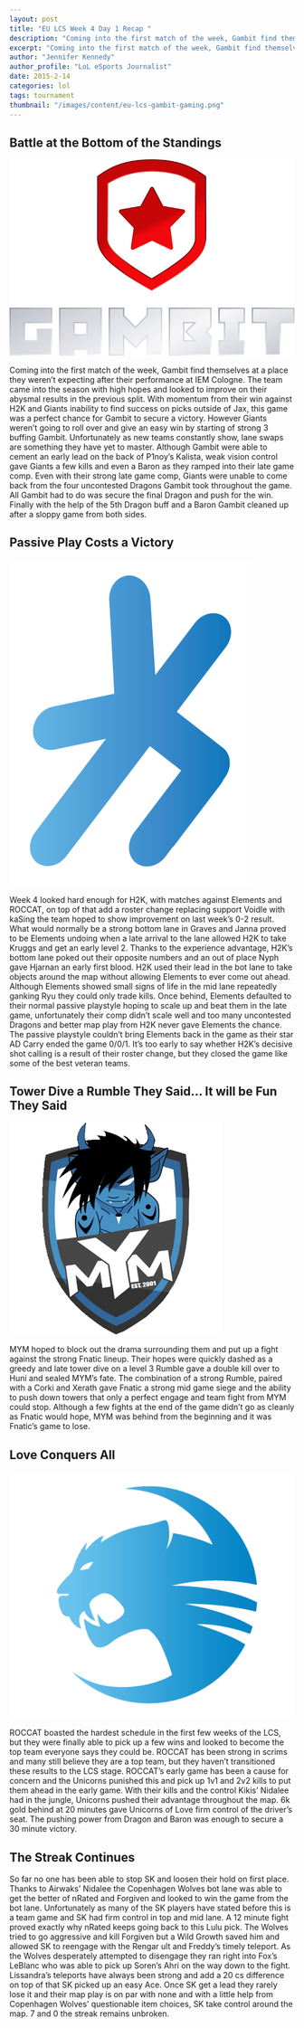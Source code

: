 ```yaml
---
layout: post
title: "EU LCS Week 4 Day 1 Recap "
description: "Coming into the first match of the week, Gambit find themselves at a place they weren’t expecting after their performance at IEM Cologne."
excerpt: "Coming into the first match of the week, Gambit find themselves at a place they weren’t expecting after their performance at IEM Cologne. The team came into the season with high hopes and looked to improve on their abysmal results in the previous split. With momentum from their win against H2K and Giants inability to find success on picks outside of Jax, this game was a perfect chance for Gambit to secure a victory. However Giants weren’t going to roll over and give an easy win by starting of strong 3 buffing Gambit."
author: "Jennifer Kennedy"
author_profile: "LoL eSports Journalist"
date: 2015-2-14
categories: lol
tags: tournament
thumbnail: "/images/content/eu-lcs-gambit-gaming.png"
---
```


## Battle at the Bottom of the Standings 

![EU LCS Week 4 - Gambit Gaming](/images/content/eu-lcs-gambit-gaming.png)

Coming into the first match of the week, Gambit find themselves at a place they weren’t expecting after their performance at IEM Cologne. The team came into the season with high hopes and looked to improve on their abysmal results in the previous split. With momentum from their win against H2K and Giants inability to find success on picks outside of Jax, this game was a perfect chance for Gambit to secure a victory. However Giants weren’t going to roll over and give an easy win by starting of strong 3 buffing Gambit. Unfortunately as new teams constantly show, lane swaps are something they have yet to master. Although Gambit were able to cement an early lead on the back of P1noy’s Kalista, weak vision control gave Giants a few kills and even a Baron as they ramped into their late game comp. Even with their strong late game comp, Giants were unable to come back from the four uncontested Dragons Gambit took throughout the game. All Gambit had to do was secure the final Dragon and push for the win. Finally with the help of the 5th Dragon buff and a Baron Gambit cleaned up after a sloppy game from both sides. 

## Passive Play Costs a Victory 

![EU LCS Week 4 - H2K](/images/content/eu-lcs-h2k.png)

Week 4 looked hard enough for H2K, with matches against Elements and ROCCAT, on top of that add a roster change replacing support Voidle with kaSing the team hoped to show improvement on last week’s 0-2 result. What would normally be a strong bottom lane in Graves and Janna proved to be Elements undoing when a late arrival to the lane allowed H2K to take Kruggs and get an early level 2. Thanks to the experience advantage, H2K’s bottom lane poked out their opposite numbers and an out of place Nyph gave Hjarnan an early first blood.  H2K used their lead in the bot lane to take objects around the map without allowing Elements to ever come out ahead.  Although Elements showed small signs of life in the mid lane repeatedly ganking Ryu they could only trade kills. Once behind, Elements defaulted to their normal passive playstyle hoping to scale up and beat them in the late game, unfortunately their comp didn’t scale well and too many uncontested Dragons and better map play from H2K never gave Elements the chance. The passive playstyle couldn’t bring Elements back in the game as their star AD Carry ended the game 0/0/1. It’s too early to say whether H2K’s decisive shot calling is a result of their roster change, but they closed the game like some of the best veteran teams. 

## Tower Dive a Rumble They Said… It will be Fun They Said 

![EU LCS Week 4 - MYM Gaming](/images/content/eu-lcs-mym-gaming.png)

MYM hoped to block out the drama surrounding them and put up a fight against the strong Fnatic lineup. Their hopes were quickly dashed as a greedy and late tower dive on a level 3 Rumble gave a double kill over to Huni and sealed MYM’s fate. The combination of a strong Rumble, paired with a Corki and Xerath gave Fnatic a strong mid game siege and the ability to push down towers that only a perfect engage and team fight from MYM could stop. Although a few fights at the end of the game didn’t go as cleanly as Fnatic would hope, MYM was behind from the beginning and it was Fnatic’s game to lose. 

## Love Conquers All

![EU LCS Week 4 - ROCCAT Gaming](/images/content/eu-lcs-roccat-gaming.png)

ROCCAT boasted the hardest schedule in the first few weeks of the LCS, but they were finally able to pick up a few wins and looked to become the top team everyone says they could be. ROCCAT has been strong in scrims and many still believe they are a top team, but they haven’t transitioned these results to the LCS stage. ROCCAT’s early game has been a cause for concern and the Unicorns punished this and pick up 1v1 and 2v2 kills to put them ahead in the early game. With their kills and the control Kikis’ Nidalee had in the jungle, Unicorns pushed their advantage throughout the map. 6k gold behind at 20 minutes gave Unicorns of Love firm control of the driver’s seat. The pushing power from Dragon and Baron was enough to secure a 30 minute victory. 

## The Streak Continues 

So far no one has been able to stop SK and loosen their hold on first place. Thanks to Airwaks’ Nidalee the Copenhagen Wolves bot lane was able to get the better of nRated and Forgiven and looked to win the game from the bot lane. Unfortunately as many of the SK players have stated before this is a team game and SK had firm control in top and mid lane. A 12 minute fight proved exactly why nRated keeps going back to this Lulu pick. The Wolves tried to go aggressive and kill Forgiven but a Wild Growth saved him and allowed SK to reengage with the Rengar ult and Freddy’s timely teleport. As the Wolves desperately attempted to disengage they ran right into Fox’s LeBlanc who was able to pick up Soren’s Ahri on the way down to the fight. Lissandra’s teleports have always been strong and add a 20 cs difference on top of that SK picked up an easy Ace. Once SK get a lead they rarely lose it and their map play is on par with none and with a little help from Copenhagen Wolves’ questionable item choices, SK take control around the map. 7 and 0 the streak remains unbroken. 
